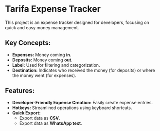 # Tarifa Expense Tracker

This project is an expense tracker designed for developers, focusing on quick and easy money management.

## Key Concepts:

- **Expenses:** Money coming **in**.
- **Deposits:** Money coming **out**.
- **Label:** Used for filtering and categorization.
- **Destination:** Indicates who received the money (for deposits) or where the money went (for expenses).

## Features:

- **Developer-Friendly Expense Creation:** Easily create expense entries.
- **Hotkeys:** Streamlined operations using keyboard shortcuts.
- **Quick Export:**
  - Export data as **CSV**.
  - Export data as **WhatsApp text**.
